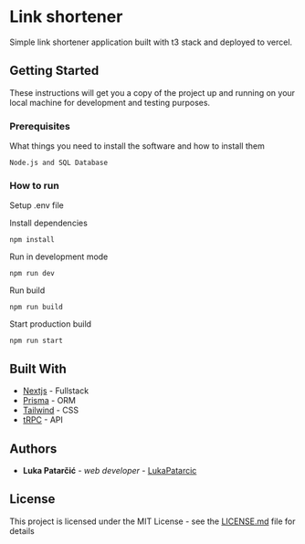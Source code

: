 # Link shortener

Simple link shortener application built with t3 stack and deployed to vercel.

## Getting Started

These instructions will get you a copy of the project up and running on your local machine for development and testing purposes.

### Prerequisites

What things you need to install the software and how to install them

```
Node.js and SQL Database
```

### How to run
Setup .env file

Install dependencies
```
npm install
```
Run in development mode
```
npm run dev
```
Run build
```
npm run build
```
Start production build
```
npm run start
```
## Built With

* [Nextjs](https://nextjs.org/docs/getting-started) - Fullstack
* [Prisma](https://www.prisma.io/docs/) - ORM
* [Tailwind](https://tailwindcss.com/docs/installation) - CSS
* [tRPC](https://trpc.io/docs) - API

## Authors

* **Luka Patarčić** - *web developer* - [LukaPatarcic](https://github.com/LukaPatarcic)

## License

This project is licensed under the MIT License - see the [LICENSE.md](LICENSE.md) file for details
